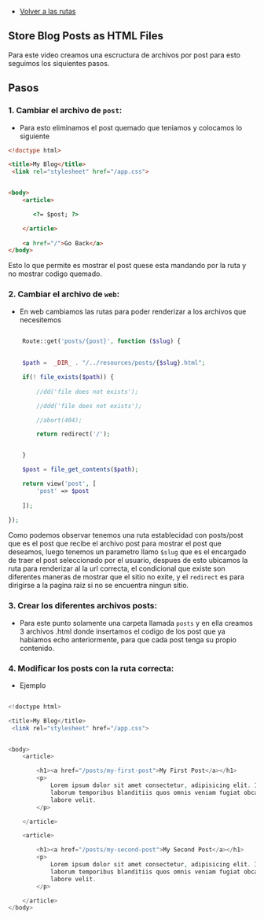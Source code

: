- [Volver a las rutas](/Readme.md)

## Store Blog Posts as HTML Files 

Para este video creamos una escructura de archivos por post para esto seguimos los siquientes pasos.

## Pasos 

### 1. **Cambiar el archivo de  `post`:** 

- Para esto eliminamos el post quemado que teniamos y colocamos lo siguiente

```html 
<!doctype html> 

<title>My Blog</title>
 <link rel="stylesheet" href="/app.css">


<body>
    <article>

       <?= $post; ?>

    </article>
    
    <a href="/">Go Back</a>
</body>

```

Esto lo que permite es mostrar el post quese esta mandando por la ruta y no mostrar codigo quemado.


### 2. **Cambiar el archivo de  `web`:** 

- En web cambiamos las rutas para poder renderizar a los archivos que necesitemos

```php

    Route::get('posts/{post}', function ($slug) {
    
    
    $path =  _DIR_ . "/../resources/posts/{$slug}.html";

    if(! file_exists($path)) {
        
        //dd('file does not exists');

        //ddd('file does not exists');

        //abort(404);

        return redirect('/');


    }

    $post = file_get_contents($path);

    return view('post', [
        'post' => $post
        
    ]);
    
});
```

Como podemos observar tenemos una ruta establecidad con posts/post que es el post que recibe el archivo post para mostrar el post que deseamos, luego tenemos un parametro llamo `$slug` que es el encargado de traer el post seleccionado por el usuario, despues de esto ubicamos la ruta para renderizar al la url correcta, el condicional que existe son diferentes maneras de mostrar que el sitio no exite, y el `redirect` es para dirigirse a la pagina raiz si no se encuentra ningun sitio.


### 3. **Crear los diferentes archivos posts:** 

- Para este punto solamente una carpeta llamada `posts` y en ella  creamos 3 archivos .html donde insertamos el codigo de los post que ya habiamos echo anteriormente, para que cada post tenga su propio contenido.
  



### 4. **Modificar los posts con la ruta correcta:** 

- Ejemplo

```php

<!doctype html> 

<title>My Blog</title>
 <link rel="stylesheet" href="/app.css">


<body>
    <article>

        <h1><a href="/posts/my-first-post">My First Post</a></h1>
        <p>
            Lorem ipsum dolor sit amet consectetur, adipisicing elit. Iure, dolorem? Repellat culpa quas aspernatur, 
            laborum temporibus blanditiis quos omnis veniam fugiat obcaecati expedita unde odit exercitationem consequatur est 
            labore velit.
        </p>

    </article>

    <article>

        <h1><a href="/posts/my-second-post">My Second Post</a></h1>
        <p>
            Lorem ipsum dolor sit amet consectetur, adipisicing elit. Iure, dolorem? Repellat culpa quas aspernatur, 
            laborum temporibus blanditiis quos omnis veniam fugiat obcaecati expedita unde odit exercitationem consequatur est 
            labore velit.
        </p>

    </article>
</body>
```